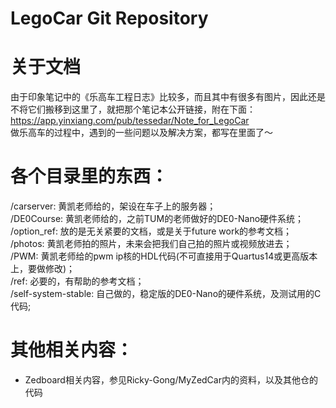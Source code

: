 LegoCar Git Repository
=======

# 关于文档
由于印象笔记中的《乐高车工程日志》比较多，而且其中有很多有图片，因此还是不将它们搬移到这里了，就把那个笔记本公开链接，附在下面：
  https://app.yinxiang.com/pub/tessedar/Note_for_LegoCar  
做乐高车的过程中，遇到的一些问题以及解决方案，都写在里面了～


# 各个目录里的东西：
/carserver: 黄凯老师给的，架设在车子上的服务器；  
/DE0Course: 黄凯老师给的，之前TUM的老师做好的DE0-Nano硬件系统；  
/option_ref: 放的是无关紧要的文档，或是关于future work的参考文档；  
/photos: 黄凯老师拍的照片，未来会把我们自己拍的照片或视频放进去；  
/PWM: 黄凯老师给的pwm ip核的HDL代码(不可直接用于Quartus14或更高版本上，要做修改)；  
/ref: 必要的，有帮助的参考文档；  
/self-system-stable: 自己做的，稳定版的DE0-Nano的硬件系统，及测试用的C代码;  


# 其他相关内容：
- Zedboard相关内容，参见Ricky-Gong/MyZedCar内的资料，以及其他仓的代码

